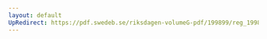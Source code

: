 ```yaml
---
layout: default
UpRedirect: https://pdf.swedeb.se/riksdagen-volumeG-pdf/199899/reg_199899/reg_199899_0095.pdf
---
```

